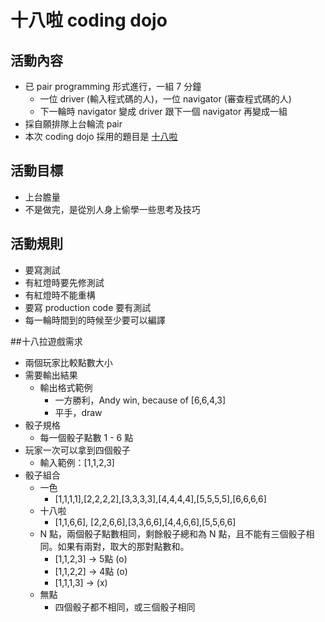 # 十八啦 coding dojo

## 活動內容

+ 已 pair programming 形式進行，一組 7 分鐘
  + 一位 driver (輸入程式碼的人)，一位 navigator (審查程式碼的人)
  + 下一輪時 navigator 變成 driver 跟下一個 navigator 再變成一組
+ 採自願排隊上台輪流 pair
+ 本次 coding dojo 採用的題目是 [十八啦](https://zh.wikipedia.org/wiki/%E5%8D%81%E5%85%AB%E4%BB%94) 

## 活動目標

+ 上台膽量
+ 不是做完，是從別人身上偷學一些思考及技巧

## 活動規則

+ 要寫測試
+ 有紅燈時要先修測試
+ 有紅燈時不能重構
+ 要寫 production code 要有測試
+ 每一輪時間到的時候至少要可以編譯

##十八拉遊戲需求

+ 兩個玩家比較點數大小
+ 需要輸出結果
  + 輸出格式範例
    + 一方勝利，Andy win, because of [6,6,4,3]
    + 平手，draw
+ 骰子規格
  + 每一個骰子點數 1 - 6 點
+ 玩家一次可以拿到四個骰子
  + 輸入範例：[1,1,2,3]
+ 骰子組合
  + 一色
    + [1,1,1,1],[2,2,2,2],[3,3,3,3],[4,4,4,4],[5,5,5,5],[6,6,6,6]
  + 十八啦
    + [1,1,6,6], [2,2,6,6],[3,3,6,6],[4,4,6,6],[5,5,6,6]
  + N 點，兩個骰子點數相同，剩餘骰子總和為 N 點，且不能有三個骰子相同。如果有兩對，取大的那對點數和。
    + [1,1,2,3] -> 5點 (o)
    + [1,1,2,2] -> 4點 (o)
    + [1,1,1,3] -> (x)
  + 無點
    + 四個骰子都不相同，或三個骰子相同